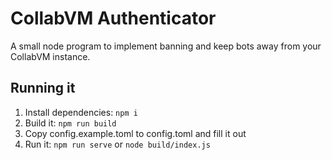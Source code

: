 # CollabVM Authenticator

A small node program to implement banning and keep bots away from your CollabVM instance.

## Running it

1. Install dependencies: `npm i`
2. Build it: `npm run build`
3. Copy config.example.toml to config.toml and fill it out
4. Run it: `npm run serve` or `node build/index.js`